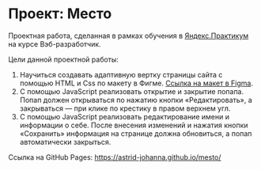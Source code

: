 # Проект: Место
Проектная работа, сделанная в рамках обучения в [Яндекс.Практикум](https://practicum.yandex.ru) на курсе Вэб-разработчик.

Цели данной проектной работы:
  1. Научиться создавать адаптивную вертку страницы сайта с помощью HTML и Css по макету в Фигме. [Ссылка на макет в Figma](https://www.figma.com/file/2cn9N9jSkmxD84oJik7xL7/JavaScript.-Sprint-4?node-id=0%3A1).
  2. С помощью JavaScript реализовать открытие и закрытие попапа. Попап должен открываться по нажатию кнопки «Редактировать», а закрываться — при клике по крестику в правом верхнем угл.
  3. С помощью JavaScript реализовать редактирование имени и информации о себе. После внесения изменений и нажатия кнопки «Сохранить» информация на странице должна обновиться, а попап автоматически закрыться.

  Ссылка на GitHub Pages: https://astrid-johanna.github.io/mesto/

